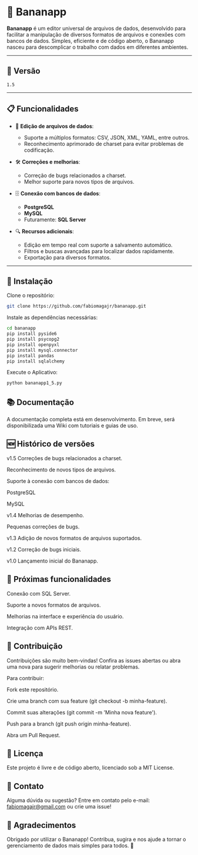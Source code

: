 # 🍌 Bananapp

**Bananapp** é um editor universal de arquivos de dados, desenvolvido para facilitar a manipulação de diversos formatos de arquivos e conexões com bancos de dados. Simples, eficiente e de código aberto, o Bananapp nasceu para descomplicar o trabalho com dados em diferentes ambientes.

---

## 🚀 Versão

`1.5`

---

## 📋 Funcionalidades

- 📄 **Edição de arquivos de dados**:
  - Suporte a múltiplos formatos: CSV, JSON, XML, YAML, entre outros.
  - Reconhecimento aprimorado de charset para evitar problemas de codificação.

- 🛠️ **Correções e melhorias**:
  - Correção de bugs relacionados a charset.
  - Melhor suporte para novos tipos de arquivos.

- 🗄️ **Conexão com bancos de dados**:
  - **PostgreSQL**
  - **MySQL**
  - Futuramente: **SQL Server**

- 🔍 **Recursos adicionais**:
  - Edição em tempo real com suporte a salvamento automático.
  - Filtros e buscas avançadas para localizar dados rapidamente.
  - Exportação para diversos formatos.

---

## 🔧 Instalação

Clone o repositório:

```bash
git clone https://github.com/fabiomagajr/bananapp.git
```
Instale as dependências necessárias:
```bash
cd bananapp
pip install pyside6 
pip install psycopg2
pip install openpyxl
pip install mysql.connector
pip install pandas
pip install sqlalchemy
```

Execute o Aplicativo:
```bash
python bananapp1_5.py
```

## 📚 Documentação
A documentação completa está em desenvolvimento. Em breve, será disponibilizada uma Wiki com tutoriais e guias de uso.

## 🆕 Histórico de versões
v1.5
Correções de bugs relacionados a charset.

Reconhecimento de novos tipos de arquivos.

Suporte à conexão com bancos de dados:

PostgreSQL

MySQL

v1.4
Melhorias de desempenho.

Pequenas correções de bugs.

v1.3
Adição de novos formatos de arquivos suportados.

v1.2
Correção de bugs iniciais.

v1.0
Lançamento inicial do Bananapp.

## 🔮 Próximas funcionalidades
Conexão com SQL Server.

Suporte a novos formatos de arquivos.

Melhorias na interface e experiência do usuário.

Integração com APIs REST.

## 🤝 Contribuição
Contribuições são muito bem-vindas!
Confira as issues abertas ou abra uma nova para sugerir melhorias ou relatar problemas.

Para contribuir:

Fork este repositório.

Crie uma branch com sua feature (git checkout -b minha-feature).

Commit suas alterações (git commit -m 'Minha nova feature').

Push para a branch (git push origin minha-feature).

Abra um Pull Request.

## 📄 Licença
Este projeto é livre e de código aberto, licenciado sob a MIT License.

## 💬 Contato
Alguma dúvida ou sugestão?
Entre em contato pelo e-mail: fabiomagajr@gmail.com ou crie uma issue!

## 🌟 Agradecimentos
Obrigado por utilizar o Bananapp!
Contribua, sugira e nos ajude a tornar o gerenciamento de dados mais simples para todos. 🍌
